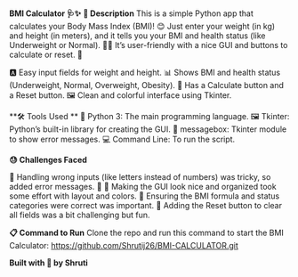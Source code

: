 **BMI Calculator 🩺✨**
**📝 Description**
This is a simple Python app that calculates your Body Mass Index (BMI)! 😊 Just enter your weight (in kg) and height (in meters), and it tells you your BMI and health status (like Underweight or Normal). 🏋️‍♂️ It’s user-friendly with a nice GUI and buttons to calculate or reset. 🎉

🅰️ Easy input fields for weight and height.
📊 Shows BMI and health status (Underweight, Normal, Overweight, Obesity).
🚀 Has a Calculate button and a Reset button.
🖼️ Clean and colorful interface using Tkinter.

**🛠️ Tools Used
**
🐍 Python 3: The main programming language.
🖼️ Tkinter: Python’s built-in library for creating the GUI.
📩 messagebox: Tkinter module to show error messages.
💻 Command Line: To run the script.

**😓 Challenges Faced**

🚫 Handling wrong inputs (like letters instead of numbers) was tricky, so added error messages. 🛑
🎨 Making the GUI look nice and organized took some effort with layout and colors.
🧮 Ensuring the BMI formula and status categories were correct was important.
🔄 Adding the Reset button to clear all fields was a bit challenging but fun.

**📋 Command to Run**
Clone the repo and run this command to start the BMI Calculator:
https://github.com/Shrutij26/BMI-CALCULATOR.git

**Built with 💖 by Shruti**
